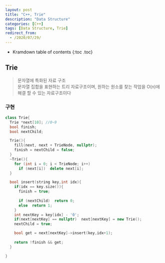 ```yaml
---
layout: post
title: "C++, Trie"
description: "Data Structure"
categories: [C++]
tags: [Data Structure, Trie]
redirect_from:
  - /2020/07/29/
---
```


* Kramdown table of contents
{:toc .toc}

## Trie    

> 문자열에 특화된 자료 구조    
> 문자열 집합을 표현하는 트리 자료구조이며, 원하는 원소를 찾는 작업을 O(n)에 해결 할 수 있는 자료구조이다     

### 구현    
~~~ c++
class Trie{
  Trie *next[10]; //0~9
  bool finish;
  bool nextChild;

  Trie(){
    fill(next, next + TrieNode, nullptr);
    finish = nextChild = false;
  }
  ~Trie(){
    for (int i = 0; i < TrieNode; i++)
      if (next[i])  delete next[i];
  }

  bool insert(string key,int idx){
    if(idx == key.size()){
      finish = true;
      
      if (nextChild)  return 0;
      else  return 1;
    }
    int nextKey = key[idx] - '0';
    if(next[nextKey] == nullptr)  next[nextKey] = new Trie();
    nextChild = true;

    bool get = next[nextKey]->insert(key,idx+1);
 
    return !finish && get;
  }

}
~~~
